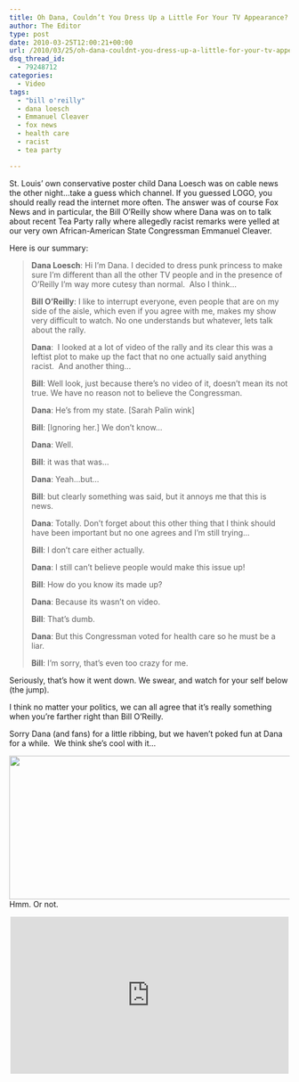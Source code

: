 ```yaml
---
title: Oh Dana, Couldn’t You Dress Up a Little For Your TV Appearance?
author: The Editor
type: post
date: 2010-03-25T12:00:21+00:00
url: /2010/03/25/oh-dana-couldnt-you-dress-up-a-little-for-your-tv-appearance/
dsq_thread_id:
  - 79248712
categories:
  - Video
tags:
  - "bill o'reilly"
  - dana loesch
  - Emmanuel Cleaver
  - fox news
  - health care
  - racist
  - tea party

---
```

[<img class="alignright size-full wp-image-3687" title="dana_on_oreilly" src="http://punchingkitty.com/wp-content/uploads/2010/03/dana_on_oreilly.jpg?filter=polaroid&w=250" alt="" srcset="http://media.punchingkitty.com/wordpress/2010/03/dana_on_oreilly.jpg 464w, http://media.punchingkitty.com/wordpress/2010/03/dana_on_oreilly-300x147.jpg 300w" sizes="(max-width: 464px) 100vw, 464px" />][1]St. Louis&#8217; own conservative poster child Dana Loesch was on cable news the other night&#8230;take a guess which channel. If you guessed LOGO, you should really read the internet more often. The answer was of course Fox News and in particular, the Bill O&#8217;Reilly show where Dana was on to talk about recent Tea Party rally where allegedly racist remarks were yelled at our very own African-American State Congressman Emmanuel Cleaver.

Here is our summary:

> **Dana Loesch**: Hi I&#8217;m Dana. I decided to dress punk princess to make sure I&#8217;m different than all the other TV people and in the presence of O&#8217;Reilly I&#8217;m way more cutesy than normal.  Also I think&#8230;
> 
> **Bill O&#8217;Reilly**: I like to interrupt everyone, even people that are on my side of the aisle, which even if you agree with me, makes my show very difficult to watch. No one understands but whatever, lets talk about the rally.
> 
> **Dana**:  I looked at a lot of video of the rally and its clear this was a leftist plot to make up the fact that no one actually said anything racist.  And another thing&#8230;
> 
> **Bill**: Well look, just because there&#8217;s no video of it, doesn&#8217;t mean its not true. We have no reason not to believe the Congressman.
> 
> **Dana**: He&#8217;s from my state. [Sarah Palin wink]
> 
> **Bill**: [Ignoring her.] We don&#8217;t know&#8230;
> 
> **Dana**: Well.
> 
> **Bill**: it was that was&#8230;
> 
> **Dana**: Yeah&#8230;but&#8230;
> 
> **Bill**: but clearly something was said, but it annoys me that this is news.
> 
> **Dana**: Totally. Don&#8217;t forget about this other thing that I think should have been important but no one agrees and I&#8217;m still trying&#8230;
> 
> **Bill**: I don&#8217;t care either actually.
> 
> **Dana**: I still can&#8217;t believe people would make this issue up!
> 
> **Bill**: How do you know its made up?
> 
> **Dana**: Because its wasn&#8217;t on video.
> 
> **Bill**: That&#8217;s dumb.
> 
> **Dana**: But this Congressman voted for health care so he must be a liar.
> 
> **Bill**: I&#8217;m sorry, that&#8217;s even too crazy for me.

Seriously, that&#8217;s how it went down. We swear, and watch for your self below (the jump).

I think no matter your politics, we can all agree that it&#8217;s really something when you&#8217;re farther right than Bill O&#8217;Reilly.

Sorry Dana (and fans) for a little ribbing, but we haven&#8217;t poked fun at Dana for a while.  We think she&#8217;s cool with it&#8230;

[<img class="aligncenter size-full wp-image-3688" title="dana_on_oreilly2" src="http://punchingkitty.com/wp-content/uploads/2010/03/dana_on_oreilly2.jpg" alt="" width="506" height="258" srcset="http://media.punchingkitty.com/wordpress/2010/03/dana_on_oreilly2.jpg 506w, http://media.punchingkitty.com/wordpress/2010/03/dana_on_oreilly2-300x152.jpg 300w" sizes="(max-width: 506px) 100vw, 506px" />][2]Hmm. Or not.

<!--more-->


  
<span class="embed-youtube" style="text-align:center; display: block;"><iframe class='youtube-player' type='text/html' width='500' height='282' src='http://www.youtube.com/embed/1SQDiacb8Vo?version=3&#038;rel=1&#038;fs=1&#038;autohide=2&#038;showsearch=0&#038;showinfo=1&#038;iv_load_policy=1&#038;wmode=transparent' allowfullscreen='true' style='border:0;'></iframe></span>

 [1]: http://punchingkitty.com/wp-content/uploads/2010/03/dana_on_oreilly.jpg
 [2]: http://punchingkitty.com/wp-content/uploads/2010/03/dana_on_oreilly2.jpg